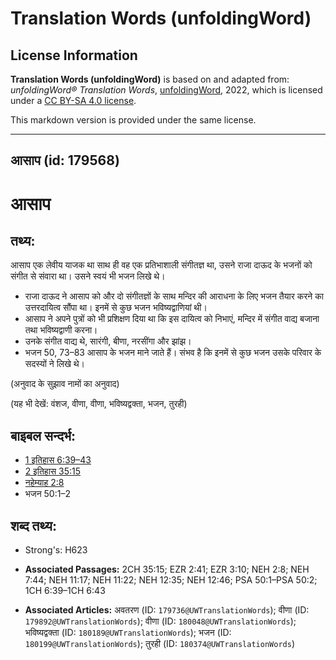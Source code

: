 # Translation Words (unfoldingWord)

## License Information

**Translation Words (unfoldingWord)** is based on and adapted from: _unfoldingWord® Translation Words_, [unfoldingWord](https://unfoldingword.org/utw), 2022, which is licensed under a [CC BY-SA 4.0 license](https://creativecommons.org/licenses/by-sa/4.0/legalcode.en).

This markdown version is provided under the same license.



--------------------------------

## आसाप (id: 179568)

आसाप
====

तथ्य:
-----

आसाप एक लेवीय याजक था साथ ही वह एक प्रतिभाशाली संगीतज्ञ था, उसने राजा दाऊद के भजनों को संगीत से संवारा था। उसने स्वयं भी भजन लिखे थे।

* राजा दाऊद ने आसाप को और दो संगीतज्ञों के साथ मन्दिर की आराधना के लिए भजन तैयार करने का उत्तरदायित्व सौंपा था। इनमें से कुछ भजन भविष्यद्वाणियां थी।
* आसाप ने अपने पुत्रों को भी प्रशिक्षण दिया था कि इस दायित्व को निभाएं, मन्दिर में संगीत वाद्य बजाना तथा भविष्यद्वाणी करना।
* उनके संगीत वाद्य थे, सारंगी, बीणा, नरसींगा और झांझ।
* भजन 50, 73–83 आसाप के भजन माने जाते हैं। संभव है कि इनमें से कुछ भजन उसके परिवार के सदस्यों ने लिखे थे।

(अनुवाद के सुझाव नामों का अनुवाद)

(यह भी देखें: वंशज, वीणा, वीणा, भविष्यद्वक्ता, भजन, तुरही)

बाइबल सन्दर्भ:
--------------

* [1 इतिहास 6:39–43](https://ref.ly/1Chr0:0)
* [2 इतिहास 35:15](https://ref.ly/2Chr0:0)
* [नहेम्याह 2:8](https://ref.ly/Neh2:8)
* भजन 50:1–2

शब्द तथ्य:
----------

* Strong's: H623

* **Associated Passages:** 2CH 35:15; EZR 2:41; EZR 3:10; NEH 2:8; NEH 7:44; NEH 11:17; NEH 11:22; NEH 12:35; NEH 12:46; PSA 50:1–PSA 50:2; 1CH 6:39–1CH 6:43
* **Associated Articles:** अवतरण (ID: `179736@UWTranslationWords`); वीणा (ID: `179892@UWTranslationWords`); वीणा (ID: `180048@UWTranslationWords`); भविष्यद्वक्ता (ID: `180189@UWTranslationWords`); भजन (ID: `180199@UWTranslationWords`); तुरही (ID: `180374@UWTranslationWords`)

